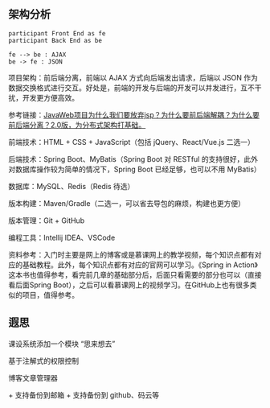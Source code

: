 ## 架构分析

```sequence
participant Front End as fe
participant Back End as be

fe --> be : AJAX
be -> fe : JSON
```

项目架构：前后端分离，前端以 AJAX 方式向后端发出请求，后端以 JSON 作为数据交换格式进行交互。好处是，前端的开发与后端的开发可以并发进行，互不干扰，开发更方便高效。

参考链接：[JavaWeb项目为什么我们要放弃jsp？为什么要前后端解耦？为什么要前后端分离？2.0版，为分布式架构打基础。](https://blog.csdn.net/piantoutongyang/article/details/65446892)

前端技术：HTML + CSS + JavaScript（包括 jQuery、React/Vue.js 二选一）

后端技术：Spring Boot、MyBatis（Spring Boot 对 RESTful 的支持很好，此外对数据库操作较为简单的情况下，Spring Boot 已经足够，也可以不用 MyBatis）

数据库：MySQL、Redis（Redis 待选）

版本构建：Maven/Gradle（二选一，可以省去导包的麻烦，构建也更方便）

版本管理：Git + GitHub

编程工具：Intellij IDEA、VSCode

资料参考：入门时主要是网上的博客或是慕课网上的教学视频，每个知识点都有对应的基础教程。此外，每个知识点都有对应的官网可以学习。《Spring in Action》这本书也值得参考，看完前几章的基础部分后，后面只看需要的部分也可以（直接看后面Spring Boot），之后可以看慕课网上的视频学习。在GitHub上也有很多类似的项目，值得参考。



## 遐思

课设系统添加一个模块 “思来想去” 

基于注解式的权限控制 

博客文章管理器 

+ 支持备份到邮箱 
+ 支持备份到 github、码云等 


